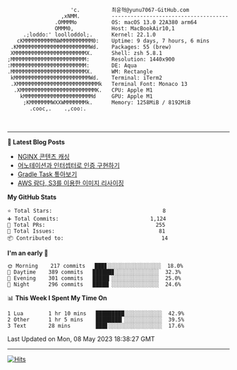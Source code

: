 
```text
                    'c.          최윤혁@yunu7067-GitHub.com
                 ,xNMM.          -------------------------------------
               .OMMMMo           OS: macOS 13.0 22A380 arm64
               OMMM0,            Host: MacBookAir10,1
     .;loddo:' loolloddol;.      Kernel: 22.1.0
   cKMMMMMMMMMMNWMMMMMMMMMM0:    Uptime: 9 days, 7 hours, 6 mins
 .KMMMMMMMMMMMMMMMMMMMMMMMWd.    Packages: 55 (brew)
 XMMMMMMMMMMMMMMMMMMMMMMMX.      Shell: zsh 5.8.1
;MMMMMMMMMMMMMMMMMMMMMMMM:       Resolution: 1440x900
:MMMMMMMMMMMMMMMMMMMMMMMM:       DE: Aqua
.MMMMMMMMMMMMMMMMMMMMMMMMX.      WM: Rectangle
 kMMMMMMMMMMMMMMMMMMMMMMMMWd.    Terminal: iTerm2
 .XMMMMMMMMMMMMMMMMMMMMMMMMMMk   Terminal Font: Monaco 13
  .XMMMMMMMMMMMMMMMMMMMMMMMMK.   CPU: Apple M1
    kMMMMMMMMMMMMMMMMMMMMMMd     GPU: Apple M1
     ;KMMMMMMMWXXWMMMMMMMk.      Memory: 1258MiB / 8192MiB
       .cooc,.    .,coo:.

```

<br />

---

<!--START_SECTION:msrm-->

**📕  Latest Blog Posts**

- [NGINX 콘텐츠 캐싱](https://yunu7067.github.io/p/nginx-content-caching/)
- [어노테이션과 인터셉터로 인증 구현하기](https://yunu7067.github.io/p/impl-spring-auth-using-interceptor/)
- [Gradle Task 톺아보기](https://yunu7067.github.io/p/gradle-tasks/)
- [AWS 람다, S3를 이용한 이미지 리사이징](https://yunu7067.github.io/p/image-resize-for-aws-lambda/)

**My GitHub Stats**
```text
⭐ Total Stars:                                   8
➕ Total Commits:                             1,124
🔀 Total PRs:                                   255
🚩 Total Issues:                                 81
📦 Contributed to:                               14
```

**I'm an early 🐤**
```text
🌞 Morning    217 commits   ███▊░░░░░░░░░░░░░░░░░  18.0%
🌆 Daytime    389 commits   ██████▊░░░░░░░░░░░░░░  32.3%
🌃 Evening    301 commits   █████▎░░░░░░░░░░░░░░░  25.0%
🌙 Night      296 commits   █████▏░░░░░░░░░░░░░░░  24.6%
```

📊 **This Week I Spent My Time On**
```text
1 Lua        1 hr 10 mins   █████████░░░░░░░░░░░░  42.9%
2 Other      1 hr 5 mins    ████████▎░░░░░░░░░░░░  39.5%
3 Text       28 mins        ███▋░░░░░░░░░░░░░░░░░  17.6%
```

Last Updated on Mon, 08 May 2023 18:38:27 GMT

<!--END_SECTION:msrm-->

---

<!-- https://hits.seeyoufarm.com -->  
[![Hits](https://hits.seeyoufarm.com/api/count/incr/badge.svg?url=https%3A%2F%2Fgithub.com%2Fyunu7067&count_bg=%2379C83D&title_bg=%23555555&icon=&icon_color=%23E7E7E7&title=Visited&edge_flat=true)](https://hits.seeyoufarm.com)
